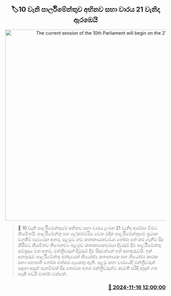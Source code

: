 <p align='center'><b><h2 align='center' title='The current session of the 10th Parliament will begin on the 21st'>🏷10 වැනි පාර්ලිමේන්තුව අභිනව සභා වාරය 21 වැනිදා ඇරඹෙයි </h2></b></p>
<p align='center'><img src='https://helakuru.sgp1.cdn.digitaloceanspaces.com/esana/images/lib/parliment-new-01[1].jpg' width='600' alt='The current session of the 10th Parliament will begin on the 21st'></p>

>📝 10 වැනි පාර්ලිමේන්තුවේ අභිනව සභා වාරය ලබන 21 වැනිදා ආරම්භ වීමට නියමිතයි.
පාර්ලිමේන්තු මහ ලේකම්වරිය වෙත එදින පාර්ලිමේන්තුවේ ප්‍රධාන වගකීම් පැවරෙන අතර, පළමුව නව කතානායකවරයා තෝරා පත් කර ගැනීම සිදු කිරීමට නියමිතව තිබෙනවා.
පළමුව කතානායකවරයා දිවුරුම් දීම පාර්ලිමේන්තු සම්ප්‍රදාය වන අතර, මන්ත්‍රීවරුන් දිවුරුම් දීම සිදුවන්නේ ඉන් අනතුරුවයි.
ඉන් අනතුරුව පාර්ලිමේන්තු ඡන්දයෙන් නියෝජ්‍ය කතානායක සහ නියෝජ්‍ය කාරක සභා සභාපති ‍තෝරා පත්කර ගැනෙනු ඇති.
පළමු සභා වාරයේදී මන්ත්‍රීවරුන් සඳහා අසුන් පැනවීමක් සිදු නොවන අතර මන්ත්‍රීවරුන්ට කැමති පරිදි අසුන් ගත හැකි බවයි වාර්තා වන්​නේ.


<h3 align='right'><a href='https://www.helakuru.lk/esana/p/105112/'>📅 2024-11-16 12:00:00</a></h3>
